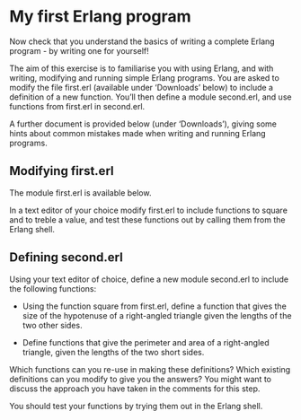 # My first Erlang program
Now check that you understand the basics of writing a complete Erlang program - by writing one for yourself!

The aim of this exercise is to familiarise you with using Erlang, and with writing, modifying and running simple Erlang programs. You are asked to modify the file first.erl (available under ‘Downloads’ below) to include a definition of a new function. You’ll then define a module second.erl, and use functions from first.erl in second.erl.

A further document is provided below (under ‘Downloads’), giving some hints about common mistakes made when writing and running Erlang programs.

## Modifying first.erl
The module first.erl is available below.

In a text editor of your choice modify first.erl to include functions to square and to treble a value, and test these functions out by calling them from the Erlang shell.

## Defining second.erl
Using your text editor of choice, define a new module second.erl to include the following functions:

- Using the function square from first.erl, define a function that gives the size of the hypotenuse of a right-angled triangle given the lengths of the two other sides.

- Define functions that give the perimeter and area of a right-angled triangle, given the lengths of the two short sides.

Which functions can you re-use in making these definitions? Which existing definitions can you modify to give you the answers? You might want to discuss the approach you have taken in the comments for this step.

You should test your functions by trying them out in the Erlang shell.